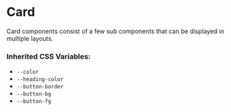 <!-- This is the general documentation layout. Add or remove any sections as needed, but try to stay consistent across components. -->
# Card

Card components consist of a few sub components that can be displayed in multiple layouts.


### Inherited CSS Variables:

  - `--color`
  - `--heading-color`
  - `--button-border`
  - `--button-bg`
  - `--button-fg`

